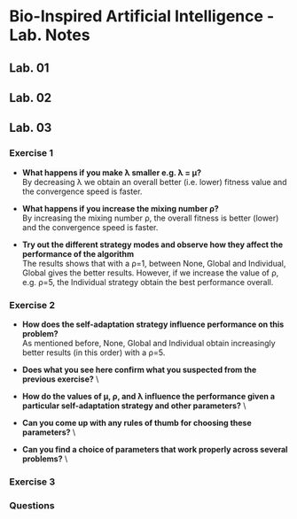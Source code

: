 # Bio-Inspired Artificial Intelligence - Lab. Notes  

## Lab. 01

## Lab. 02

## Lab. 03

### Exercise 1
- **What happens if you make λ smaller e.g. λ = μ?** \
By decreasing λ we obtain an overall better (i.e. lower) fitness value and the convergence speed is faster.

- **What happens if you increase the mixing number ρ?** \
By increasing the mixing number ρ, the overall fitness is better (lower) and the convergence speed is faster.

- **Try out the different strategy modes and observe how they affect the performance of the algorithm** \
The results shows that with a ρ=1, between None, Global and Individual, Global gives the better results. However, if we increase the value of ρ, e.g. ρ=5, the Individual strategy obtain the best performance overall.

### Exercise 2

- **How does the self-adaptation strategy influence performance on this problem?** \
As mentioned before, None, Global and Individual obtain increasingly better results (in this order) with a ρ=5.

- **Does what you see here confirm what you suspected from the previous exercise?** \

- **How do the values of μ, ρ, and λ influence the performance given a particular self-adaptation strategy and other parameters?** \

- **Can you come up with any rules of thumb for choosing these parameters?** \

- **Can you find a choice of parameters that work properly across several problems?** \

### Exercise 3

### Questions